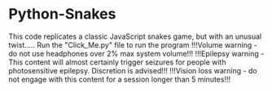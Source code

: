 # Python-Snakes
This code replicates a classic JavaScript snakes game, but with an unusual twist.....
Run the "Click_Me.py" file to run the program
!!!Volume warning - do not use headphones over 2% max system volume!!!
!!!Epilepsy warning - This content will almost certainly trigger seizures for people with photosensitive epilepsy. Discretion is advised!!!
!!!Vision loss warning - do not engage with this content for a session longer than 5 minutes!!!

